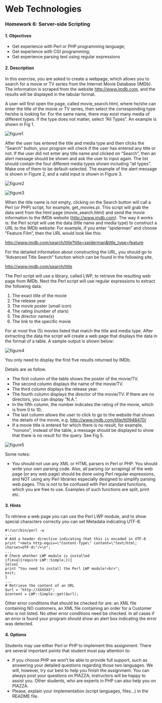 Web Technologies
================

### Homework 6: Server-side Scripting

#### 1. Objectives

* Get experience with Perl or PHP programming language;
* Get experience with CGI programming;
* Get experience parsing text using regular expressions

#### 2. Description
In this exercise, you are asked to create a webpage, which allows you to search for a movie or TV series from the Internet Movie Database (IMDb). The information is scraped from the website http://www.imdb.com, and the results will be displayed in the tabular format.

A user will first open the page, called movie_search.html, where he/she can enter the title of the movie or TV series, then select the corresponding type he/she is looking for. For the same name, there may exist many media of different types. If the type does not matter, select “All Types”. An example is shown in Fig 1.

![figure1](images/figure1.png)

After the user has entered the title and media type and then clicks the “Search” button, your program will check if the user has entered any title or not. If the user did not enter any title name and clicked on “Search”, then an alert message should be shown and ask the user to input again. The list should contain the four different media types shown including “all types”. Make one of them to be default-selected. The example of the alert message is shown in Figure 2, and a valid input is shown in Figure 3.

![figure2](images/figure2.png)

![figure3](images/figure3.png)

When the title name is not empty, clicking on the Search button will call a Perl (or PHP) script, for example, get_movies.pl. This script will grab the data sent from the html page (movie_search.html) and send the movie information to the IMDb website (http://www.imdb.com). The way it works is: the Perl script will use the data (title name and media type) to construct a URL to the IMDb website: For example, if you enter “spiderman” and choose “Feature Film”, then the URL would look like this:

http://www.imdb.com/search/title?title=spiderman&title_type=feature

For the detailed information about constructing the URL, you should go to “Advanced Title Search” function which can be found in the following site,

http://www.imdb.com/search/title

The Perl script will use a library, called LWP, to retrieve the resulting web page from IMDb. Next the Perl script will use regular expressions to extract the following data:

1. The exact title of the movie
2. The release year
3. The movie poster (small icon)
4. The rating (number of stars)
5. The director name(s)
6. The link to the specific movie

For at most five (5) movies listed that match the title and media type. After extracting the data the script will create a web page that displays the data in the format of a table. A sample output is shown below:

![figure4](images/figure4.png)

You only need to display the first five results returned by IMDb.

Details are as follow.

* The first column of the table shows the poster of the movie/TV.
* The second column displays the name of the movie/TV.
* The third column displays the release year.
* The fourth column displays the director of the movie/TV. If there are no directors, you can display “N.A.”.
* In the fifth column, the number indicates the rating of the movie, which is from 0 to 10;
* The last column allows the user to click to go to the website that shows the details of the movie, e.g. http://www.imdb.com/title/tt0948470/
* If a movie title is entered for which there is no result, for example, “nonono”, instead of the table, a message should be displayed to show that there is no result for the query. See Fig 5.

![figure5](images/figure5.png)

Some notes:

* You should not use any XML or HTML parsers in Perl or PHP. You should write your own parsing code. Also, all parsing (or scraping) of the web page (or any web page) should be done using Perl regular expressions, and NOT using any Perl libraries especially designed to simplify parsing web pages. This is not to be confused with Perl standard functions, which you are free to use. Examples of such functions are split, print etc.

#### 3. Hints
To retrieve a web page you can use the Perl LWP module, and to show special characters correctly you can set Metadata indicating UTF-8.

	#!/usr/bin/perl -w
	...
	# Add a header directive indicating that this is encoded in UTF-8
	print "<meta http-equiv=\"Content-Type\" content=\"text/html;
	charset=UTF-8\"/>\n";
	...
	# Check whether LWP module is installed
	if(eval{require LWP::Simple;}){
	}else{
	print "You need to install the Perl LWP module!<br>";
	exit;
	}
	...
	# Retrieve the content of an URL
	$url = "http://XXXXXX";
	$content = LWP::Simple::get($url);



Other error conditions that should be checked for are: an XML file containing NO customers, an XML file containing an order for a Customer who is not listed. No other error conditions need be checked. In all cases if an error is found your program should show an alert box indicating the error was detected.

#### 4. Options
Students may use either Perl or PHP to implement this assignment. There are several important points that student must pay attention to:

* If you choose PHP we won’t be able to provide full support, such as answering your detailed questions regarding those two languages. We will, however, try our best to help you finish the assignment. You can always post your questions on PIAZZA; instructors will be happy to assist you. Other students, who are experts in PHP can also help you on PIAZZA.
* Please, explain your implementation (script languages, files...) in the README file.
